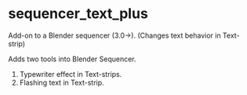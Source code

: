 # sequencer_text_plus
Add-on to a Blender sequencer (3.0->). (Changes text behavior in Text-strip) 

Adds two tools into Blender Sequencer.
  1. Typewriter effect in Text-strips.
  2. Flashing text in Text-strip.

